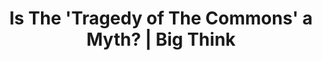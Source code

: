 ---
categories: all_articles
provider_display: "bigthink.com"
provider_name: "bigthink.com"
favicon_url: http://bigthink.com/favicon.ico
title: "Is The 'Tragedy of The Commons' a Myth? | Big Think"
published: 2015-04-07
source: http://bigthink.com/errors-we-live-by/prometheus-vs-tragedy-of-the-commons-myth
thumbnail: http://assets2.bigthink.com/system/idea_thumbnails/58467/primary/bigthinksubnaturalreason.jpg?1428011427
---